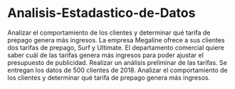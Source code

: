 # Analisis-Estadastico-de-Datos
 Analizar el comportamiento de los clientes y determinar qué tarifa de prepago genera más ingresos. 
La empresa  Megaline ofrece a sus clientes dos tarifas de prepago, Surf y Ultimate. El departamento comercial quiere saber cuál de las tarifas genera más ingresos para poder ajustar el presupuesto de publicidad. Realizar un análisis preliminar de las tarifas. Se entregan los datos de 500 clientes de 2018. Analizar el comportamiento de los clientes y determinar qué tarifa de prepago genera más ingresos. 

